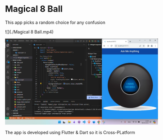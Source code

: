 # Magical 8 Ball

This app picks a random choice for any confusion


![](./Magical 8 Ball.mp4)


![](./Screenshot.png)



The app is developed using Flutter & Dart so it is Cross-PLatform

